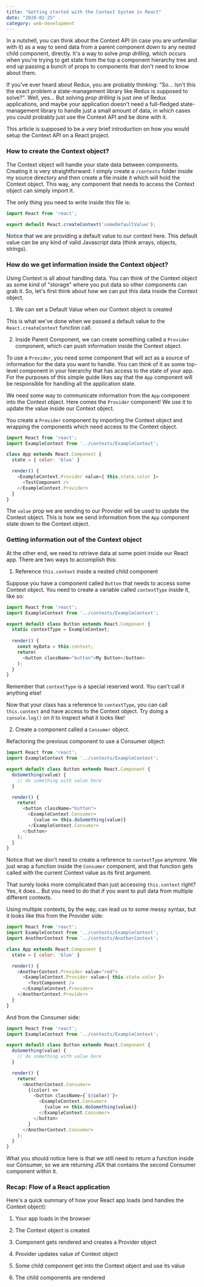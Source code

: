 ```yaml
---
title: "Getting started with the Context System in React"
date: "2020-02-25"
category: web-development
---
```


In a nutshell, you can think about the Context API (in case you are unfamiliar with it) as a way to send data from a parent component down to any
nested child component, directly. It's a way to solve *prop drilling*, which occurs when you're trying to get state from the top a component hierarchy
tree and end up passing a bunch of props to components that don't need to know about them.

If you've ever heard about Redux, you are probably thinking: "So... Isn't this the exact problem a state-management library like Redux is supposed to solve?".
Well, yes... But solving *prop drilling* is just one of Redux applications, and maybe your application doesn't need a full-fledged state-management library
to handle just a small amount of data, in which cases you could probably just use the Context API and be done with it.

This article is supposed to be a very brief introduction on how you would setup the Context API on a React project.

### How to create the Context object?

The Context object will handle your state data between components. Creating it is very straightforward: I simply create a `/contexts` folder inside my source directory and then create a file inside it which will hold the Context object. This way, any component that needs to access the Context object can simply import it.

The only thing you need to write inside this file is:

```javascript
import React from 'react';

export default React.createContext('someDefaultValue');
```

Notice that we are providing a default value to our context here. This default value can be any kind of valid Javascript data (think arrays, objects, strings).

### How do we get information inside the Context object?

Using Context is all about handling data. You can think of the Context object as some kind of "storage" where you put data so other components can grab it. So, let's first think about how we can put this data inside the Context object.

1) We can set a Default Value when our Context object is created

This is what we've done when we passed a default value to the `React.createContext` function call.

2) Inside Parent Component, we can create something called a `Provider` component, which can push information inside the Context object.

To use a `Provider`, you need some component that will act as a source of information for the data you want to handle. You can think of it as some
top-level component in your hierarchy that has access to the state of your app. For the purposes of this simple guide likes say that the `App` component
will be responsible for handling all the application state.

We need some way to communicate information from the `App` component into the Context object. Here comes the `Provider` component! We use it to update the value
inside our Context object.

You create a `Provider` component by importing the Context object and wrapping the components which need access to the Context object.

```javascript
import React from 'react';
import ExampleContext from '../contexts/ExampleContext';

class App extends React.Component {
  state = { color: 'blue' }

  render() {
    <ExampleContext.Provider value={ this.state.color }>
      <TestComponent />
    </ExampleContext.Provider>
  }
}
```

The `value` prop we are sending to our Provider will be used to update the Context object. This is how we send information from the `App` component state down to the
Context object.

### Getting information out of the Context object

At the other end, we need to retrieve data at some point inside our React app. There are two ways to accomplish this:

1) Reference `this.context` inside a nested child component

Suppose you have a component called `Button` that needs to access some Context object. You need to create a variable called `contextType` inside it, like so:

```javascript
import React from 'react';
import ExampleContext from '../contexts/ExampleContext';

export default class Button extends React.Component {
  static contextType = ExampleContext;
  
  render() {
    const myData = this.context;
    return(
      <button className="button">My Button</button>
    );
  }
}
```

Remember that `contextType` is a special reserved word. You can't call it anything else!

Now that your class has a reference to `contextType`, you can call `this.context` and have access to the Context object. Try doing a `console.log()` on it to inspect what it looks like!

2) Create a component called a `Consumer` object.

Refactoring the previous component to use a Consumer object:

```javascript
import React from 'react';
import ExampleContext from '../contexts/ExampleContext';

export default class Button extends React.Component {
  doSomething(value) {
    // do something with value here
  }

  render() {
    return(
      <button className="button">
        <ExampleContext.Consumer>
          {value => this.doSomething(value)}
        </ExampleContext.Consumer>
      </button>
    );
  }
}
```

Notice that we don't need to create a reference to `contextType` anymore. We just wrap a function inside the `Consumer` component, and that function gets called with the current Context value as its first argument.

That surely looks more complicated than just accessing `this.context` right? Yes, it does... But you need to do that if you want to pull data from multiple different contexts.

Using multiple contexts, by the way, can lead us to some messy syntax, but it looks like this from the Provider side:

```javascript
import React from 'react';
import ExampleContext from '../contexts/ExampleContext';
import AnotherContext from '../contexts/AnotherContext';

class App extends React.Component {
  state = { color: 'blue' }

  render() {
    <AnotherContext.Provider value="red">
      <ExampleContext.Provider value={ this.state.color }>
        <TestComponent />
      </ExampleContext.Provider>
    </AnotherContext.Provider>
  }
}
```

And from the Consumer side:

```javascript
import React from 'react';
import ExampleContext from '../contexts/ExampleContext';

export default class Button extends React.Component {
  doSomething(value) {
    // do something with value here
  }

  render() {
    return(
      <AnotherContext.Consumer>
        {(color) => 
          <button className={`${color}`}>
            <ExampleContext.Consumer>
              {value => this.doSomething(value)}
            </ExampleContext.Consumer>
          </button>
        }
      </AnotherContext.Consumer>
    );
  }
}
```
What you should notice here is that we still need to return a function inside our Consumer, so we are returning JSX that contains the second Consumer component within it.


### Recap: Flow of a React application

Here's a quick summary of how your React app loads (and handles the Context object):

1) Your app loads in the browser

2) The Context object is created

3) Component gets rendered and creates a Provider object

4) Provider updates value of Context object

5) Some child component get into the Context object and use its value

6) The child components are rendered
